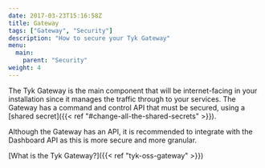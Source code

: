 ```yaml
---
date: 2017-03-23T15:16:58Z
title: Gateway
tags: ["Gateway", "Security"]
description: "How to secure your Tyk Gateway" 
menu:
  main:
    parent: "Security"
weight: 4
---
```


The Tyk Gateway is the main component that will be internet-facing in your installation since it manages the traffic through to your services. The Gateway has a command and control API that must be secured, using a [shared secret]({{< ref "#change-all-the-shared-secrets" >}}).

Although the Gateway has an API, it is recommended to integrate with the Dashboard API as this is more secure and more granular.

[What is the Tyk Gateway?]({{< ref "tyk-oss-gateway" >}})